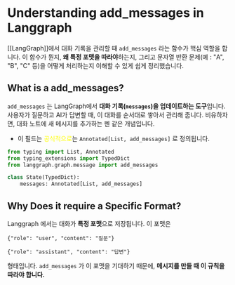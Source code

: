 
# Understanding add_messages in Langgraph

[[LangGraph]]에서 대화 기록을 관리할 때 `add_messages` 라는 함수가 핵심 역할을 합니다. 이 함수가 뭔지, **왜 특정 포맷을 따라야**하는지, 그리고 문자열 반환 문제(예 : "A", "B", "C" 등)을 어떻게 처리하는지 이해할 수 있게 쉽게 정리했습니다.

## What is a add_messages?

`add_messages` 는 LangGraph에서 **대화 기록(`messages`)을 업데이트하는 도구**입니다. 사용자가 질문하고 AI가 답변할 때, 이 대화를 순서대로 쌓아서 관리해 줍니다. 비유하자면, 대화 노트에 새 메시지를 추가하는 펜 같은 개념입니다.

- 이 필드는 <font color="#ffff00">공식적으로</font>는 `Annotated[List, add_messages]` 로 정의됩니다.

```python
from typing import List, Annotated
from typing_extensions import TypedDict
from langgraph.graph.message import add_messages

class State(TypedDict):
    messages: Annotated[List, add_messages]
```

## Why Does it require a Specific Format?

Langgraph 에서는 대화가 **특정 포맷**으로 저장됩니다. 이 포맷은

```
{"role": "user", "content": "질문"}
```

```
{"role": "assistant", "content": "답변"}
```

형태입니다. `add_messages` 가 이 포맷을 기대하기 때문에, **메시지를 만들 때 이 규칙을 따라야 합니다.**

